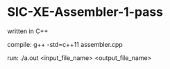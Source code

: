 # SIC-XE-Assembler-1-pass
written in C++

compile: g++ -std=c++11 assembler.cpp

run: ./a.out <input_file_name> <output_file_name>
